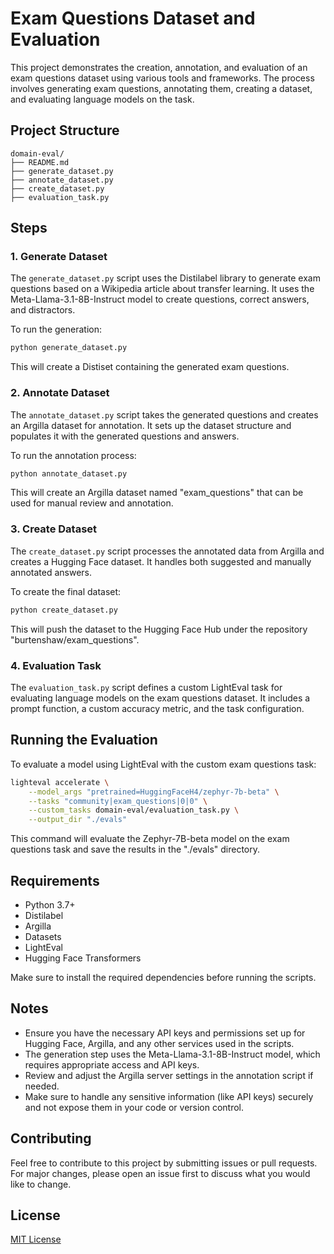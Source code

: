 # Exam Questions Dataset and Evaluation

This project demonstrates the creation, annotation, and evaluation of an exam questions dataset using various tools and frameworks. The process involves generating exam questions, annotating them, creating a dataset, and evaluating language models on the task.

## Project Structure

```
domain-eval/
├── README.md
├── generate_dataset.py
├── annotate_dataset.py
├── create_dataset.py
├── evaluation_task.py
```

## Steps

### 1. Generate Dataset

The `generate_dataset.py` script uses the Distilabel library to generate exam questions based on a Wikipedia article about transfer learning. It uses the Meta-Llama-3.1-8B-Instruct model to create questions, correct answers, and distractors.

To run the generation:

```sh
python generate_dataset.py
```

This will create a Distiset containing the generated exam questions.

### 2. Annotate Dataset

The `annotate_dataset.py` script takes the generated questions and creates an Argilla dataset for annotation. It sets up the dataset structure and populates it with the generated questions and answers.

To run the annotation process:

```sh
python annotate_dataset.py
```

This will create an Argilla dataset named "exam_questions" that can be used for manual review and annotation.

### 3. Create Dataset

The `create_dataset.py` script processes the annotated data from Argilla and creates a Hugging Face dataset. It handles both suggested and manually annotated answers.

To create the final dataset:

```sh
python create_dataset.py
```

This will push the dataset to the Hugging Face Hub under the repository "burtenshaw/exam_questions".

### 4. Evaluation Task

The `evaluation_task.py` script defines a custom LightEval task for evaluating language models on the exam questions dataset. It includes a prompt function, a custom accuracy metric, and the task configuration.

## Running the Evaluation

To evaluate a model using LightEval with the custom exam questions task:

```sh
lighteval accelerate \
    --model_args "pretrained=HuggingFaceH4/zephyr-7b-beta" \
    --tasks "community|exam_questions|0|0" \
    --custom_tasks domain-eval/evaluation_task.py \
    --output_dir "./evals"
```

This command will evaluate the Zephyr-7B-beta model on the exam questions task and save the results in the "./evals" directory.

## Requirements

- Python 3.7+
- Distilabel
- Argilla
- Datasets
- LightEval
- Hugging Face Transformers

Make sure to install the required dependencies before running the scripts.

## Notes

- Ensure you have the necessary API keys and permissions set up for Hugging Face, Argilla, and any other services used in the scripts.
- The generation step uses the Meta-Llama-3.1-8B-Instruct model, which requires appropriate access and API keys.
- Review and adjust the Argilla server settings in the annotation script if needed.
- Make sure to handle any sensitive information (like API keys) securely and not expose them in your code or version control.

## Contributing

Feel free to contribute to this project by submitting issues or pull requests. For major changes, please open an issue first to discuss what you would like to change.

## License

[MIT License](https://opensource.org/licenses/MIT)
